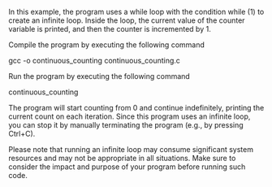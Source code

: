 In this example, the program uses a while loop with the condition while (1) to create an infinite loop. Inside the loop, the current value of the counter variable is printed, and then the counter is incremented by 1.

Compile the program by executing the following command

gcc -o continuous_counting continuous_counting.c


Run the program by executing the following command

continuous_counting


The program will start counting from 0 and continue indefinitely, printing the current count on each iteration. Since this program uses an infinite loop, you can stop it by manually terminating the program (e.g., by pressing Ctrl+C).

Please note that running an infinite loop may consume significant system resources and may not be appropriate in all situations. Make sure to consider the impact and purpose of your program before running such code.
